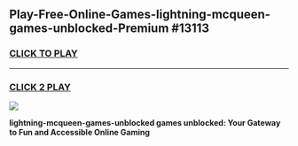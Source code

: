 
## Play-Free-Online-Games-lightning-mcqueen-games-unblocked-Premium #13113
<h3>
<a href="https://premium.freeplayer.one?title=lightning-mcqueen-games-unblocked&ref=8M">CLICK TO PLAY</a></h3>
<hr>

<h3>
<a href="https://premium.freeplayer.one?title=lightning-mcqueen-games-unblocked&ref=8M">CLICK 2 PLAY</a>
  
</h3>

<a href="https://premium.freeplayer.one?title=lightning-mcqueen-games-unblocked&ref=8M"><img src="https://clearcache.store/games.png"></a>


**lightning-mcqueen-games-unblocked games unblocked: Your Gateway to Fun and Accessible Online Gaming**
